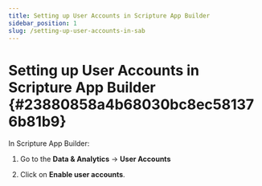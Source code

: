 ```yaml
---
title: Setting up User Accounts in Scripture App Builder
sidebar_position: 1
slug: /setting-up-user-accounts-in-sab
---
```




# Setting up User Accounts in Scripture App Builder {#23880858a4b68030bc8ec581376b81b9}


In Scripture App Builder:


1. Go to the **Data & Analytics** → **User Accounts**


2. Click on **Enable user accounts**.

